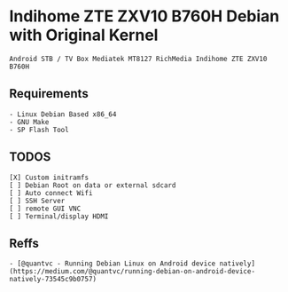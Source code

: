 # Indihome ZTE ZXV10 B760H Debian with Original Kernel

	Android STB / TV Box Mediatek MT8127 RichMedia Indihome ZTE ZXV10 B760H


## Requirements

	- Linux Debian Based x86_64
	- GNU Make
	- SP Flash Tool

## TODOS

	[X] Custom initramfs
	[ ] Debian Root on data or external sdcard
	[ ] Auto connect Wifi
	[ ] SSH Server
	[ ] remote GUI VNC
	[ ] Terminal/display HDMI


## Reffs

	- [@quantvc - Running Debian Linux on Android device natively](https://medium.com/@quantvc/running-debian-on-android-device-natively-73545c9b0757)

